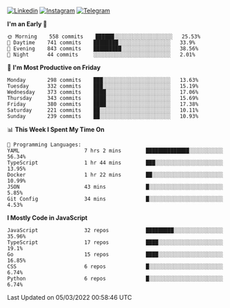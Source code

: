 [![Linkedin](https://img.shields.io/badge/-Archie-blue?style=flat-square&labelColor=gray&logo=Linkedin&logoColor=white&link=https://www.linkedin.com/in/archisdi)](https://www.linkedin.com/in/archisdi)
[![Instagram](https://img.shields.io/badge/-@archisdi-orange?style=flat-square&labelColor=gray&logo=Instagram&logoColor=white&link=https://www.instagram.com/archisdi)](https://www.instagram.com/archisdi)
[![Telegram](https://img.shields.io/badge/-aai-informational?style=flat-square&labelColor=gray&logo=telegram&logoColor=white&link=https://t.me/archisdi)](https://t.me/archisdi)

<!--START_SECTION:waka-->
**I'm an Early 🐤** 

```text
🌞 Morning    558 commits    ██████░░░░░░░░░░░░░░░░░░░   25.53% 
🌆 Daytime    741 commits    ████████░░░░░░░░░░░░░░░░░   33.9% 
🌃 Evening    843 commits    █████████░░░░░░░░░░░░░░░░   38.56% 
🌙 Night      44 commits     ░░░░░░░░░░░░░░░░░░░░░░░░░   2.01%

```
📅 **I'm Most Productive on Friday** 

```text
Monday       298 commits    ███░░░░░░░░░░░░░░░░░░░░░░   13.63% 
Tuesday      332 commits    ███░░░░░░░░░░░░░░░░░░░░░░   15.19% 
Wednesday    373 commits    ████░░░░░░░░░░░░░░░░░░░░░   17.06% 
Thursday     343 commits    ████░░░░░░░░░░░░░░░░░░░░░   15.69% 
Friday       380 commits    ████░░░░░░░░░░░░░░░░░░░░░   17.38% 
Saturday     221 commits    ██░░░░░░░░░░░░░░░░░░░░░░░   10.11% 
Sunday       239 commits    ██░░░░░░░░░░░░░░░░░░░░░░░   10.93%

```


📊 **This Week I Spent My Time On** 

```text
💬 Programming Languages: 
YAML                     7 hrs 2 mins        ██████████████░░░░░░░░░░░   56.34% 
TypeScript               1 hr 44 mins        ███░░░░░░░░░░░░░░░░░░░░░░   13.95% 
Docker                   1 hr 22 mins        ██░░░░░░░░░░░░░░░░░░░░░░░   10.99% 
JSON                     43 mins             █░░░░░░░░░░░░░░░░░░░░░░░░   5.85% 
Git Config               34 mins             █░░░░░░░░░░░░░░░░░░░░░░░░   4.53%

```

**I Mostly Code in JavaScript** 

```text
JavaScript               32 repos            █████████░░░░░░░░░░░░░░░░   35.96% 
TypeScript               17 repos            ████░░░░░░░░░░░░░░░░░░░░░   19.1% 
Go                       15 repos            ████░░░░░░░░░░░░░░░░░░░░░   16.85% 
CSS                      6 repos             █░░░░░░░░░░░░░░░░░░░░░░░░   6.74% 
Python                   6 repos             █░░░░░░░░░░░░░░░░░░░░░░░░   6.74%

```



 Last Updated on 05/03/2022 00:58:46 UTC
<!--END_SECTION:waka-->